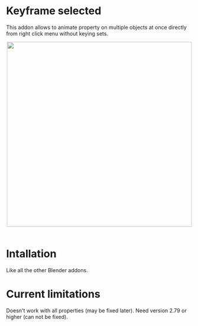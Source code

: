 # Keyframe selected 
This addon allows to animate property on multiple objects at once directly from right click menu without keying sets.
<br>
<div align="center">
<img width=500  src= "https://media.giphy.com/media/xjlungFRak0CiG6Bja/giphy.gif"><br><br>
</div>


# Intallation
Like all the other Blender addons.

# Current limitations
Doesn't work with all properties (may be fixed later).
Need version 2.79  or higher (can not be fixed).
